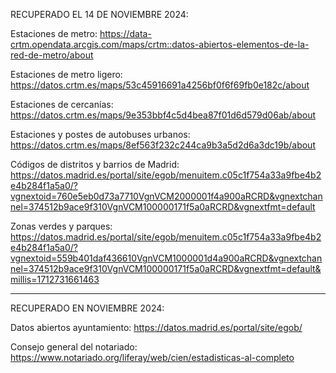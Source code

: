RECUPERADO EL 14 DE NOVIEMBRE 2024:

Estaciones de metro:
https://data-crtm.opendata.arcgis.com/maps/crtm::datos-abiertos-elementos-de-la-red-de-metro/about

Estaciones de metro ligero:
https://datos.crtm.es/maps/53c45916691a4256bf0f6f69fb0e182c/about

Estaciones de cercanías:
https://datos.crtm.es/maps/9e353bbf4c5d4bea87f01d6d579d06ab/about

Estaciones y postes de autobuses urbanos:
https://datos.crtm.es/maps/8ef563f232c244ca9b3a5d2d6a3dc19b/about

Códigos de distritos y barrios de Madrid:
https://datos.madrid.es/portal/site/egob/menuitem.c05c1f754a33a9fbe4b2e4b284f1a5a0/?vgnextoid=760e5eb0d73a7710VgnVCM2000001f4a900aRCRD&vgnextchannel=374512b9ace9f310VgnVCM100000171f5a0aRCRD&vgnextfmt=default

Zonas verdes y parques:
https://datos.madrid.es/portal/site/egob/menuitem.c05c1f754a33a9fbe4b2e4b284f1a5a0/?vgnextoid=559b401daf436610VgnVCM1000001d4a900aRCRD&vgnextchannel=374512b9ace9f310VgnVCM100000171f5a0aRCRD&vgnextfmt=default&millis=1712731661463

---

RECUPERADO EN NOVIEMBRE 2024:

Datos abiertos ayuntamiento:
https://datos.madrid.es/portal/site/egob/

Consejo general del notariado:
https://www.notariado.org/liferay/web/cien/estadisticas-al-completo
